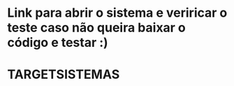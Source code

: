 # Link para abrir o sistema e veriricar o teste caso não queira baixar o código e testar :) 


# TARGETSISTEMAS
